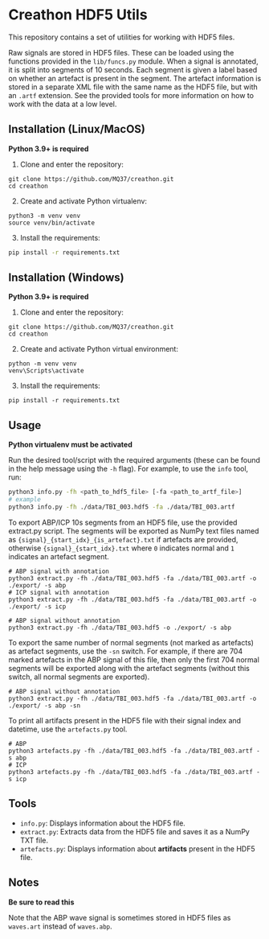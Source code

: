 # Creathon HDF5 Utils

This repository contains a set of utilities for working with HDF5 files.

Raw signals are stored in HDF5 files. These can be loaded using the functions provided in the `lib/funcs.py` module. When a signal is annotated, it is split into segments of 10 seconds. Each segment is given a label based on whether an artefact is present in the segment. The artefact information is stored in a separate XML file with the same name as the HDF5 file, but with an `.artf` extension. See the provided tools for more information on how to work with the data at a low level.

## Installation (Linux/MacOS)
**Python 3.9+ is required**

1. Clone and enter the repository:
```
git clone https://github.com/MQ37/creathon.git
cd creathon
```
2. Create and activate Python virtualenv:
```
python3 -m venv venv
source venv/bin/activate
```
3. Install the requirements:
```bash
pip install -r requirements.txt
```

## Installation (Windows)
**Python 3.9+ is required**

1. Clone and enter the repository:
```
git clone https://github.com/MQ37/creathon.git
cd creathon
```

2. Create and activate Python virtual environment:
```
python -m venv venv
venv\Scripts\activate
```

3. Install the requirements:
```
pip install -r requirements.txt
```

## Usage
**Python virtualenv must be activated**

Run the desired tool/script with the required arguments (these can be found in the help message using the `-h` flag). For example, to use the `info` tool, run:
```bash
python3 info.py -fh <path_to_hdf5_file> [-fa <path_to_artf_file>]
# example
python3 info.py -fh ./data/TBI_003.hdf5 -fa ./data/TBI_003.artf
```

To export ABP/ICP 10s segments from an HDF5 file, use the provided extract.py script. The segments will be exported as NumPy text files named as `{signal}_{start_idx}_{is_artefact}.txt` if artefacts are provided, otherwise `{signal}_{start_idx}.txt` where `0` indicates normal and `1` indicates an artefact segment.
```
# ABP signal with annotation
python3 extract.py -fh ./data/TBI_003.hdf5 -fa ./data/TBI_003.artf -o ./export/ -s abp
# ICP signal with annotation
python3 extract.py -fh ./data/TBI_003.hdf5 -fa ./data/TBI_003.artf -o ./export/ -s icp

# ABP signal without annotation
python3 extract.py -fh ./data/TBI_003.hdf5 -o ./export/ -s abp
```
To export the same number of normal segments (not marked as artefacts) as artefact segments, use the `-sn` switch. For example, if there are 704 marked artefacts in the ABP signal of this file, then only the first 704 normal segments will be exported along with the artefact segments (without this switch, all normal segments are exported).
```
# ABP signal without annotation
python3 extract.py -fh ./data/TBI_003.hdf5 -fa ./data/TBI_003.artf -o ./export/ -s abp -sn
```
To print all artifacts present in the HDF5 file with their signal index and datetime, use the `artefacts.py` tool. 
```
# ABP
python3 artefacts.py -fh ./data/TBI_003.hdf5 -fa ./data/TBI_003.artf -s abp
# ICP
python3 artefacts.py -fh ./data/TBI_003.hdf5 -fa ./data/TBI_003.artf -s icp
```

## Tools

- `info.py`: Displays information about the HDF5 file.
- `extract.py`: Extracts data from the HDF5 file and saves it as a NumPy TXT file.
- `artefacts.py`: Displays information about **artifacts** present in the HDF5 file. 

## Notes
**Be sure to read this**

Note that the ABP wave signal is sometimes stored in HDF5 files as `waves.art` instead of `waves.abp`. 

